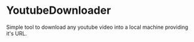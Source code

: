 # YoutubeDownloader
Simple tool to download any youtube video into a local machine providing it's URL.
